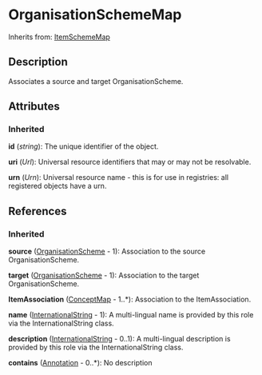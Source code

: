 
# OrganisationSchemeMap

Inherits from: [ItemSchemeMap](ItemSchemeMap.md)



## Description

Associates a source and target OrganisationScheme.


## Attributes

### Inherited

**id** (*string*): The unique identifier of the object.

**uri** (*Url*): Universal resource identifiers that may or may not be resolvable.

**urn** (*Urn*): Universal resource name - this is for use in registries: all registered objects have a urn.



## References

### Inherited

**source** ([OrganisationScheme](../OrganisationSchemes/OrganisationScheme.md) - 1): Association to the source OrganisationScheme.

**target** ([OrganisationScheme](../OrganisationSchemes/OrganisationScheme.md) - 1): Association to the target OrganisationScheme.

**ItemAssociation** ([ConceptMap](ConceptMap.md) - 1..*): Association to the ItemAssociation.

**name** ([InternationalString](../Base/InternationalString.md) - 1): A multi-lingual name is provided by this role via the InternationalString class.

**description** ([InternationalString](../Base/InternationalString.md) - 0..1): A multi-lingual description is provided by this role via the InternationalString class.

**contains** ([Annotation](../Base/Annotation.md) - 0..*): No description





